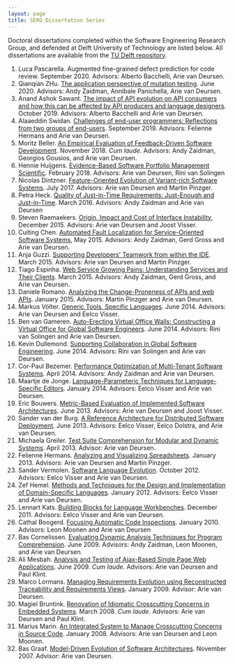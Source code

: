 ```yaml
---
layout: page
title: SERG Dissertation Series
---
```


Doctoral dissertations completed within the Software Engineering Research Group, and defended at Delft University of Technology are listed below.
All dissertations are available from the [TU Delft repository](https://repository.tudelft.nl/islandora/search/contributor%3Adeursen?collection=research&f%5B0%5D=mods_genre_s%3A%22doctoral%5C%20thesis%22&display=tud_default).

1. Luca Pascarella. Augmented fine-grained defect prediction for code review. September 2020. Advisors: Alberto Bacchelli, Arie van Deursen.
1. Qianqian ZHu. [The application perspective of mutation testing](https://doi.org/10.4233/uuid:116a487e-c14d-47f8-b1f5-8e9738d263d0). June 2020. Advisors: Andy Zaidman, Annibale Panichella, Arie van Deursen.
1. Anand Ashok Sawant. [The impact of API evolution on API consumers and how this can be affected by API producers and language designers](https://doi.org/10.4233/uuid:3d7bc400-2447-4a88-8768-3025d7b54b7f). October 2019. Advisors: Alberto Bacchelli and Arie van Deursen.
1. Alaaeddin Swidan. [Challenges of end-user programmers: Reflections from two groups of end-users](https://repository.tudelft.nl/islandora/object/uuid:01110abf-6e9e-4518-abd3-c4e0daa13f6f?collection=research). September 2019. Advisors: Felienne Hermans and Arie van Deursen.
1. Moritz Beller. [An Empirical Evaluation of Feedback-Driven Software Development](https://doi.org/10.4233/uuid:b2946104-2092-42bb-a1ee-3b085d110466). November 2018. _Cum laude_. Advisors: Andy Zaidman, Georgios Gousios, and Arie van Deursen.
1. Hennie Huijgens. [Evidence-Based Software Portfolio Management
Scientific](https://doi.org/10.4233/uuid:f8fa946a-0178-40e7-bf9c-b91962698481). February 2018.
Advisors: Arie van Deursen, Rini van Solingen
1. Nicolas Dintzner. [Feature-Oriented Evolution of Variant-rich Software Systems](https://doi.org/10.4233/uuid:d23770ce-51ad-43d3-960b-3fa2ad7623f1). July 2017. Advisors: Arie van Deursen and Martin Pinzger.
1. Petra Heck. [Quality of Just-in-Time Requirements: Just-Enough and Just-in-Time](https://doi.org/10.4233/uuid:5890f1cb-2a90-4bfa-83ba-81b602dca0d5). March 2016. Advisors: Andy Zaidman and Arie van Deursen
1. Steven Raemaekers. [Origin, Impact and Cost of Interface Instability](https://doi.org/10.4233/uuid:dbb70852-e06b-40f7-b872-60047f962dbc), December 2015. Advisors: Arie van Deursen and Joost Visser.
1. Cuiting Chen. [Automated Fault Localization for Service-Oriented Software Systems](https://doi.org/10.4233/uuid:f36d1e3e-70cb-4e79-a339-cbfb35fa16e6), May 2015. Advisors: Andy Zaidman, Gerd Gross and Arie van Deursen.
1. Anja Guzzi. [Supporting Developers' Teamwork from within the IDE](https://doi.org/10.4233/uuid:bb27eb90-fa46-4db2-a28b-7c719f0d6b7b). March 2015. Advisors: Arie van Deursen and Martin Pinzger.
1. Tiago Espinha. [Web Service Growing Pains: Understanding Services and Their Clients](https://doi.org/10.4233/uuid:0b513351-7ce5-438c-b266-56fd9838b543). March 2015. Advisors: Andy Zaidman, Gerd Gross, and Arie van Deursen.
1. Daniele Romano. [Analyzing the Change-Proneness of APIs and web APIs](https://doi.org/10.4233/uuid:215065f7-d22d-4189-a5cb-0b2e91897cd1). January 2015. Advisors: Martin Pinzger and Arie van Deursen.
1. Markus Völter. [Generic Tools, Specific Languages](http://resolver.tudelft.nl/uuid:53c8e1e0-7a4c-43ed-9426-934c0a5a6522). June 2014. Advisors: Arie van Deursen and Eelco Visser.
1. Ben van Gameren. [Auto-Erecting Virtual Office Walls: Constructing a Virtual Office for Global Software Engineers](https://doi.org/10.4233/uuid:566a8fce-900a-425e-b18a-fd38af01ba3b). June 2014. Advisors: Rini van Solingen and Arie van Deursen.
1. Kevin Dullemond. [Supporting Collaboration in Global Software Engineering](https://doi.org/10.4233/uuid:011b1333-c89d-426e-8bfb-77577deea2a3). June 2014. Advisors: Rini van Solingen and Arie van Deursen.
1. Cor-Paul Bezemer. [Performance Optimization of Multi-Tenant Software Systems](https://doi.org/10.4233/uuid:c4722b45-252d-4385-9ece-378348d1df35). April 2014. Advisors: Andy Zaidman and Arie van Deursen.
1. Maartje de Jonge. [Language-Parameteric Techniques for Language-Specific Editors](https://doi.org/10.4233/uuid:5b485a4a-e502-42d9-8bd2-21c02226ed91). January 2014. Advisors: Eelco Visser and Arie van Deursen.
1. Eric Bouwers. [Metric-Based Evaluation of Implemented Software Architectures](https://doi.org/10.4233/uuid:6b65c5f5-398c-4a41-8806-31c638b1891c). June 2013. Advisors: Arie van Deursen and Joost Visser.
1. Sander van der Burg. [A Reference Architecture for Distributed Software Deployment](https://doi.org/10.4233/uuid:354341be-bdcc-45ef-95b0-b74b426a020b). June 2013. Advisors: Eelco Visser, Eelco Dolstra, and Arie van Deursen.
1. Michaela Greiler. [Test Suite Comprehension for Modular and Dynamic Systems](https://doi.org/10.4233/uuid:34a51f6a-a286-42ed-b9f1-2c9221b10ec3). April 2013. Advisor: Arie van Deursen.
1. Felienne Hermans. [Analyzing and Visualizing Spreadsheets](https://doi.org/10.4233/uuid:3a3ea534-68df-44a5-8a2d-411826d0335a). January 2013. Advisors: Arie van Deursen and Martin Pinzger.
1. Sander Vermolen. [Software Language Evolution](https://doi.org/10.4233/uuid:93988a21-5be3-4181-b471-b5a941a3641b). October 2012. Advisors: Eelco Visser and Arie van Deursen.
1. Zef Hemel. [Methods and Techniques for the Design and Implementation of Domain-Specific Languages](http://resolver.tudelft.nl/uuid:c3ca8bef-ecda-4f71-9fda-bfc4bd353660). January 2012. Advisors: Eelco Visser and Arie van Deursen.
1. Lennart Kats. [Building Blocks for Language Workbenches](http://resolver.tudelft.nl/uuid:c3b17264-a7ed-4f6d-aca7-88c34f2f6958). December 2011. Advisors: Eelco Visser and Arie van Deursen.
1. Cathal Boogerd. [Focusing Automatic Code Inspections](http://resolver.tudelft.nl/uuid:320ae614-d8fd-4799-9684-bd4f8feb011d). January 2010. Advisors: Leon Moonen and Arie van Deursen
1. Bas Cornelissen. [Evaluating Dynamic Analysis Techniques for Program Comprehension](http://resolver.tudelft.nl/uuid:d8ed32c8-a1da-43ba-a4df-9c0eddc1437d). June 2009. Advisors: Andy Zaidman, Leon Moonen, and Arie van Deursen.
1. Ali Mesbah. [Analysis and Testing of Ajax-Based Single Page Web Applications](http://resolver.tudelft.nl/uuid:e007961e-feb5-41d8-8612-2280c6a70e43). June 2009. _Cum laude_. Advisors: Arie van Deursen and Paul Klint.
1. Marco Lormans. [Managing Requirements Evolution using Reconstructed Traceability and Requirements Views](http://resolver.tudelft.nl/uuid:f4b55e54-2729-456e-992b-7b87ac406a72). January 2009. Advisor: Arie van Deursen.
1. Magiel Bruntink. [Renovation of Idiomatic Crosscutting Concerns in Embedded Systems](http://resolver.tudelft.nl/uuid:576da4a7-781c-4950-a36e-2366211022a7). March 2008. _Cum laude_. Advisors: Arie van Deursen and  Paul Klint.
1. Marius Marin. [An Integrated System to Manage Crosscutting Concerns in Source Code](http://resolver.tudelft.nl/uuid:f3c0ade4-80bf-4f86-a07a-4f86a29f653d). January 2008. Advisors: Arie van Deursen and Leon Moonen.
1. Bas Graaf. [Model-Driven Evolution of Software Architectures](http://resolver.tudelft.nl/uuid:f724734b-eab2-4e50-b697-92671479d87e). November 2007. Advisor: Arie van Deursen.
